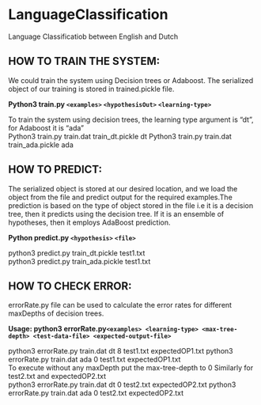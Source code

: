# LanguageClassification
Language Classificatiob between English and Dutch

## HOW TO TRAIN THE SYSTEM:
We could train the system using Decision trees or Adaboost. The serialized object of our
training is stored in trained.pickle file.

**Python3 train.py `<examples>` `<hypothesisOut>` `<learning-type>`**

To train the system using decision trees, the learning type argument is “dt”, for Adaboost it is “ada” <br />
Python3 train.py train.dat train_dt.pickle dt Python3 train.py train.dat train_ada.pickle ada
  
## HOW TO PREDICT:
The serialized object is stored at our desired location, and we load the object from the file
and predict output for the required examples.The prediction is based on the type of object stored in the file i.e it is a decision tree, then
it predicts using the decision tree. If it is an ensemble of hypotheses, then it employs AdaBoost prediction.

**Python predict.py `<hypothesis>` `<file>`**

python3 predict.py train_dt.pickle test1.txt <br />
python3 predict.py train_ada.pickle test1.txt

## HOW TO CHECK ERROR:
errorRate.py file can be used to calculate the error rates for different maxDepths of decision trees.

**Usage: python3 errorRate.py​ ​`<examples> <learning-type> <max-tree-depth> <test-data-file> <expected-output-file>`**

python3 errorRate.py​ ​train.dat dt 8 test1.txt expectedOP1.txt python3 errorRate.py​ ​train.dat ada 0 test1.txt expectedOP1.txt <br />
To execute without any maxDepth put the max-tree-depth to 0 Similarly for test2.txt and expectedOP2.txt <br />
python3 errorRate.py​ ​train.dat dt 0 test2.txt expectedOP2.txt python3 errorRate.py​ ​train.dat ada 0 test2.txt expectedOP2.txt <br />
